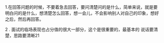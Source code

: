 1.在回答问题的时候，不要着急去回答，要问清楚问的是什么，简单来说，就是要明白问的是什么，想清楚怎么回答，想一会儿，不会影响别人对自己的印象，想好之后，然后再回答。

2 . 面试的临场表现也占分值的很大一部分，这个是很重要的，最基本的 说话要清楚，思路要清晰21